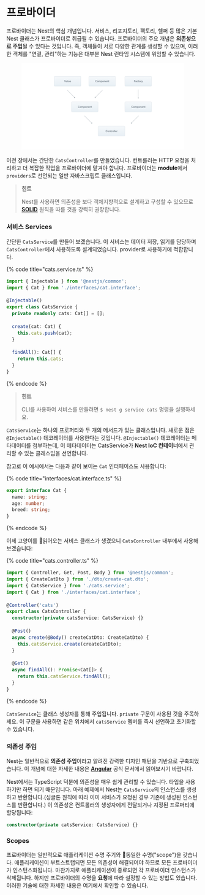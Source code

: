 # 프로바이더

프로바이더는 Nest의 핵심 개념입니다. 서비스, 리포지토리, 팩토리, 헬퍼 등 많은 기본 Nest 클래스가 프로바이더로 취급될 수 있습니다. 프로바이더의 주요 개념은 **의존성으로 주입**될 수 있다는 것입니다. 즉, 객체들이 서로 다양한 관계를 생성할 수 있으며, 이러한 객체를 "연결, 관리"하는 기능은 대부분 Nest 런타임 시스템에 위임할 수 있습니다.

<figure><img src="../.gitbook/assets/image (1) (1) (1).png" alt=""><figcaption></figcaption></figure>

이전 장에서는 간단한 `CatsController`를 만들었습니다. 컨트롤러는 HTTP 요청을 처리하고 더 복잡한 작업을 프로바이더에 맡겨야 합니다. 프로바이더는 **module**에서 `providers`로 선언되는 일반 자바스크립트 클래스입니다.

> **힌트**
>
> Nest를 사용하면 의존성을 보다 객체지향적으로 설계하고 구성할 수 있으므로 [**SOLID**](https://en.wikipedia.org/wiki/SOLID) 원칙을 따를 것을 강력히 권장합니다.



### 서비스 Services&#x20;

간단한 `CatsService`를 만들어 보겠습니다. 이 서비스는 데이터 저장, 읽기를 담당하며 `CatsController`에서 사용하도록 설계되었습니다. provider로 사용하기에 적합합니다.

{% code title="cats.service.ts" %}
```typescript
import { Injectable } from '@nestjs/common';
import { Cat } from './interfaces/cat.interface';

@Injectable()
export class CatsService {
  private readonly cats: Cat[] = [];

  create(cat: Cat) {
    this.cats.push(cat);
  }

  findAll(): Cat[] {
    return this.cats;
  }
}  
```
{% endcode %}

> **힌트**
>
> CLI를 사용하여 서비스를 만들려면 `$ nest g service cats` 명령을 실행하세요.

`CatsService`는 하나의 프로퍼티와 두 개의 메서드가 있는 클래스입니다. 새로운 점은 `@Injectable()` 데코레이터를 사용한다는 것입니다. `@Injectable()` 데코레이터는 메타데이터를 첨부하는데, 이 메타데이터는 CatsService가 **Nest IoC 컨테이너**에서 관리할 수 있는 클래스임을 선언합니다.&#x20;

참고로 이 예시에서는 다음과 같이 보이는 `Cat` 인터페이스도 사용합니다:

{% code title="interfaces/cat.interface.ts" %}
```typescript
export interface Cat {
  name: string;
  age: number;
  breed: string;
}
```
{% endcode %}

이제 고양이를 읽어오는 서비스 클래스가 생겼으니 `CatsController` 내부에서 사용해 보겠습니다:

{% code title="cats.controller.ts" %}
```typescript
import { Controller, Get, Post, Body } from '@nestjs/common';
import { CreateCatDto } from './dto/create-cat.dto';
import { CatsService } from './cats.service';
import { Cat } from './interfaces/cat.interface';

@Controller('cats')
export class CatsController {
  constructor(private catsService: CatsService) {}

  @Post()
  async create(@Body() createCatDto: CreateCatDto) {
    this.catsService.create(createCatDto);
  }

  @Get()
  async findAll(): Promise<Cat[]> {
    return this.catsService.findAll();
  }
}
```
{% endcode %}

`CatsService`는 클래스 생성자를 통해 주입됩니다. `private` 구문이 사용된 것을 주목하세요. 이 구문을 사용하면 같은 위치에서 `catsService` 멤버를 즉시 선언하고 초기화할 수 있습니다.



### 의존성 주입&#x20;

Nest는 일반적으로 **의존성 주입**이라고 알려진 강력한 디자인 패턴을 기반으로 구축되었습니다. 이 개념에 대한 자세한 내용은 [**Angular**](https://angular.io/guide/dependency-injection) 공식 문서에서 읽어보시기 바랍니다.

Nest에서는 TypeScript 덕분에 의존성을 매우 쉽게 관리할 수 있습니다. 타입을 사용하기만 하면 되기 때문입니다. 아래 예제에서 Nest는 `CatsService`의 인스턴스를 생성하고 반환합니다.(싱글톤 원칙에 따라 이미 서비스가 요청된 경우 기존에 생성된 인스턴스를 반환합니다.) 이 의존성은 컨트롤러의 생성자에게 전달되거나 지정된 프로퍼티에 할당됩니다:

```typescript
constructor(private catsService: CatsService) {}
```



### Scopes&#x20;

프로바이더는 일반적으로 애플리케이션 수명 주기와 동일한 수명("scope")을 갖습니다. 애플리케이션이 부트스트랩되면 모든 의존성이 해결되어야 하므로 모든 프로바이더가 인스턴스화됩니다. 마찬가지로 애플리케이션이 종료되면 각 프로바이더 인스턴스가 삭제됩니다. 하지만 프로바이더의 수명을 **요청**에 따라 설정할 수 있는 방법도 있습니다. 이러한 기술에 대한 자세한 내용은 여기에서 확인할 수 있습니다.

